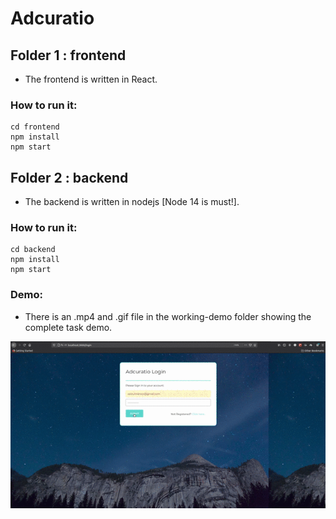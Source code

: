 # Adcuratio

## Folder 1 : frontend

- The frontend is written in React.

### How to run it:

```
cd frontend
npm install
npm start
```

## Folder 2 : backend

- The backend is written in nodejs [Node 14 is must!].

### How to run it:

```
cd backend
npm install
npm start
```

### Demo:

- There is an .mp4 and .gif file in the working-demo folder showing the complete task demo.

![WokingDemo](woking-demo/adcuratio-1.gif)